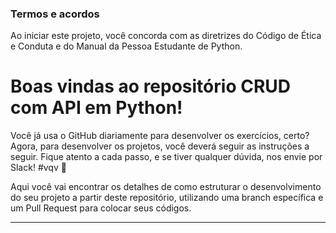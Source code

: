 ### Termos e acordos

Ao iniciar este projeto, você concorda com as diretrizes do Código de Ética e Conduta e do Manual da Pessoa Estudante de Python.

# Boas vindas ao repositório CRUD com API em Python!

Você já usa o GitHub diariamente para desenvolver os exercícios, certo? Agora, para desenvolver os projetos, você deverá seguir as instruções a seguir. Fique atento a cada passo, e se tiver qualquer dúvida, nos envie por Slack! #vqv 🚀

Aqui você vai encontrar os detalhes de como estruturar o desenvolvimento do seu projeto a partir deste repositório, utilizando uma branch específica e um Pull Request para colocar seus códigos.

---

